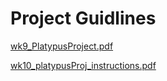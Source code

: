 # Project Guidlines
[wk9_PlatypusProject.pdf](https://github.com/santanaBenavidez/platypusProject/files/8249436/wk9_PlatypusProject.pdf)

[wk10_platypusProj_instructions.pdf](https://github.com/santanaBenavidez/platypusProject/files/8249437/wk10_platypusProj_instructions.pdf)
